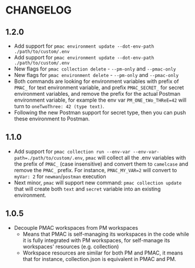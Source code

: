 # CHANGELOG

## 1.2.0

- Add support for `pmac environment update --dot-env-path ./path/to/custom/.env` 
- Add support for `pmac environment update --dot-env-path ./path/to/custom/.env`
- New flags for `pmac collection delete` - `--pm-only` and `--pmac-only`
- New flags for `pmac environment delete` - `--pm-only` and `--pmac-only`
- Both commands are looking for environment variables with prefix of `PMAC_` for text environment variable, and prefix `PMAC_SECRET_` for secret environment variables, and remove the prefix for the actual Postman environment variable, for example the env var `PM_ONE_tWo_THReE=42` will turn to `oneTwoThree: 42 (type text)`. 
- Following the new Postman support for secret type, then you can push these environment to Postman. 

## 1.1.0

- Add support for `pmac collection run --env-var --env-var-path=./path/to/custom/.env`, `pmac` will collect all the .env variables with the prefix of `PMAC_` (case insensitive) and convert them to `camelcase` and remove the `PMAC_` prefix.
For instance, `PMAC_MY_VAR=2` will convert to `myVar: 2` for `newman`/`postman` execution
- Next minor, `pmac` will support new command: `pmac collection update` that will create both `text` and `secret` variable into an existing environment. 

## 1.0.5

- Decouple PMAC workspaces from PM workspaces
  - Means that PMAC is self-managing its workspaces in the code while it is fully integrated with PM workspaces, for self-manage its workspaces' resources (e.g. collection)
  - Workspace resources are similar for both PM and PMAC, it means that for instance, collection.json is equivalent in PMAC and PM.
